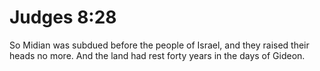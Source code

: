 # Judges 8:28

So Midian was subdued before the people of Israel, and they raised their heads no more. And the land had rest forty years in the days of Gideon.
